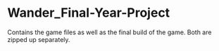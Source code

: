 # Wander_Final-Year-Project
Contains the game files as well as the final build of the game. Both are zipped up separately.

